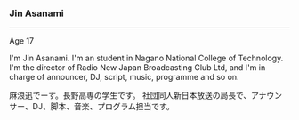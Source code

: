 ### Jin Asanami
-----

Age 17

I'm Jin Asanami. I'm an student in Nagano National College of Technology.
I'm the director of Radio New Japan Broadcasting Club Ltd, and I'm in charge of announcer, DJ, script, music, programme and so on.

麻浪迅でーす。長野高専の学生です。
社団同人新日本放送の局長で、アナウンサー、DJ、脚本、音楽、プログラム担当です。
